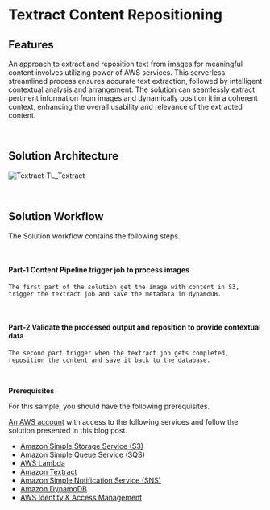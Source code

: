# Textract Content Repositioning

## Features
An approach to extract and reposition text from images for meaningful content involves utilizing power of AWS services. This serverless streamlined process ensures accurate text extraction, followed by intelligent contextual analysis and arrangement. The solution can seamlessly extract pertinent information from images and dynamically position it in a coherent context, enhancing the overall usability and relevance of the extracted content. 

<br/>

## Solution Architecture

![Textract-TL_Textract](https://github.com/aws-samples/amazon-textract-idp-content-repositioning/assets/32926625/8573a205-b2a0-43d9-a061-c60b515e9e41)

<br/>

## Solution Workflow

The Solution workflow contains the following steps.

<br/>

#### **Part-1 Content Pipeline trigger job to process images**

    The first part of the solution get the image with content in S3, trigger the textract job and save the metadata in dynamoDB.

<br/>

#### **Part-2 Validate the processed output and reposition to provide contextual data**

    The second part trigger when the textract job gets completed, reposition the content and save it back to the database.

<br/>

**Prerequisites**

For this sample, you should have the following prerequisites.
<br/>

<a href="https://docs.aws.amazon.com/accounts/latest/reference/accounts-welcome.html">An AWS account</a> with access to the following services and follow the solution presented in this blog post.

- [Amazon Simple Storage Service (S3)](https://aws.amazon.com/s3/)
- [Amazon Simple Queue Service (SQS)](https://aws.amazon.com/sqs/)
- [AWS Lambda](https://aws.amazon.com/lambda/)
- [Amazon Textract](https://aws.amazon.com/textract/)
- [Amazon Simple Notification Service (SNS)](https://aws.amazon.com/sns/)
- [Amazon DynamoDB](https://aws.amazon.com/dynamodb/)
- [AWS Identity & Access Management](https://aws.amazon.com/iam/)
